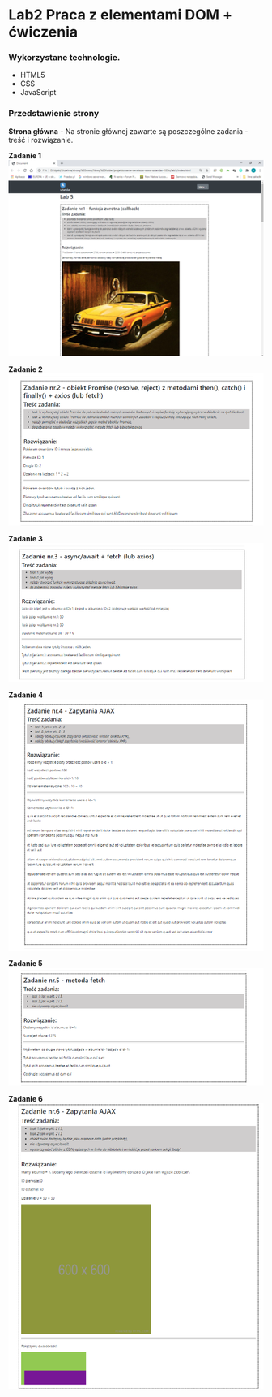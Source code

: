 # Lab2 Praca z elementami DOM + ćwiczenia

### Wykorzystane technologie.
* HTML5
* CSS
* JavaScript

### Przedstawienie strony
__Strona główna__ - Na stronie głównej zawarte są poszczególne zadania - treść i rozwiązanie.

__Zadanie 1__
![](md_img/1.png)

__Zadanie 2__
![](md_img/2.png)

__Zadanie 3__
![](md_img/3.png)

__Zadanie 4__
![](md_img/4.png)

__Zadanie 5__
![](md_img/5.png)

__Zadanie 6__
![](md_img/6.png)

